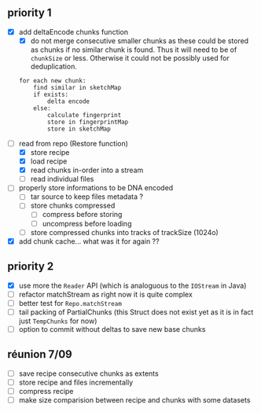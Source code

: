 priority 1
----------
- [x] add deltaEncode chunks function
    - [x] do not merge consecutive smaller chunks as these could be stored as chunks if no similar chunk is found. Thus it will need to be of `chunkSize` or less. Otherwise it could not be possibly used for deduplication.
    ```
    for each new chunk:
        find similar in sketchMap
        if exists:
            delta encode
        else:
            calculate fingerprint
            store in fingerprintMap
            store in sketchMap
    ```
- [ ] read from repo (Restore function)
    - [x] store recipe
    - [x] load recipe
    - [x] read chunks in-order into a stream
    - [ ] read individual files
- [ ] properly store informations to be DNA encoded
    - [ ] tar source to keep files metadata ?
    - [ ] store chunks compressed
        - [ ] compress before storing
        - [ ] uncompress before loading
    - [ ] store compressed chunks into tracks of trackSize (1024o)
- [x] add chunk cache... what was it for again ??

priority 2
----------
- [x] use more the `Reader` API (which is analoguous to the `IOStream` in Java)
- [ ] refactor matchStream as right now it is quite complex
- [ ] better test for `Repo.matchStream`
- [ ] tail packing of PartialChunks (this Struct does not exist yet as it is in fact just `TempChunks` for now)
- [ ] option to commit without deltas to save new base chunks

réunion 7/09
------------
- [ ] save recipe consecutive chunks as extents
- [ ] store recipe and files incrementally
- [ ] compress recipe
- [ ] make size comparision between recipe and chunks with some datasets

